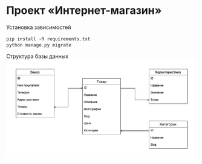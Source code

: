 # Проект «Интернет-магазин»

Установка зависимостей
```shell
pip install -R requirements.txt
python manage.py migrate
```

Структура базы данных
![Структура базы данных](assets/img/database.png)
